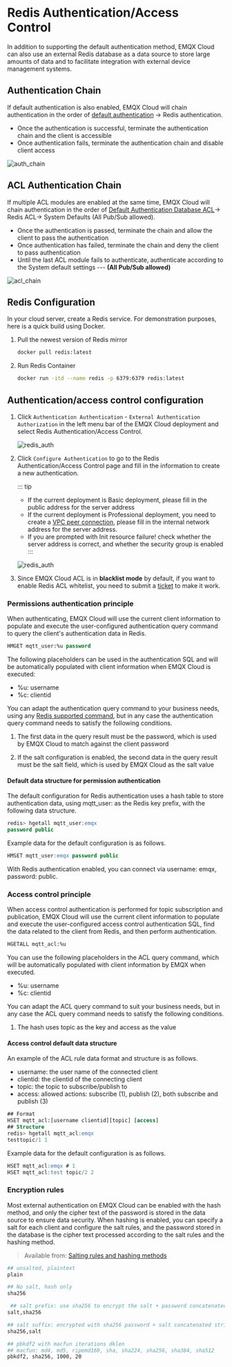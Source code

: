 # Redis Authentication/Access Control

In addition to supporting the default authentication method, EMQX Cloud can also use an external Redis database as a data source to store large amounts of data and to facilitate integration with external device management systems.

## Authentication Chain

If default authentication is also enabled, EMQX Cloud will chain authentication in the order of [default authentication](https://docs.emqx.com/en/cloud/latest/deployments/auth.html) -> Redis authentication.

* Once the authentication is successful, terminate the authentication chain and the client is accessible
* Once authentication fails, terminate the authentication chain and disable client access

![auth_chain](./_assets/../_assets/redis_auth_chain.png)

## ACL Authentication Chain

If multiple ACL modules are enabled at the same time, EMQX Cloud will chain authentication in the order of [Default Authentication Database ACL](https://docs.emqx.com/en/cloud/latest/deployments/acl.html)-> Redis ACL-> System Defaults (All Pub/Sub allowed).

- Once the authentication is passed, terminate the chain and allow the client to pass the authentication
- Once authentication has failed, terminate the chain and deny the client to pass authentication
- Until the last ACL module fails to authenticate, authenticate according to the System default settings --- **(All Pub/Sub allowed)**

![acl_chain](./_assets/redis_acl_chain.png)

## Redis Configuration

In your cloud server, create a Redis service. For demonstration purposes, here is a quick build using Docker.

1. Pull the newest version of Redis mirror

    ```bash
    docker pull redis:latest
    ```

2. Run Redis Container

    ```bash
    docker run -itd --name redis -p 6379:6379 redis:latest
    ```

## Authentication/access control configuration

1. Click `Authentication Authentication` - `External Authentication Authorization` in the left menu bar of the EMQX Cloud deployment and select Redis Authentication/Access Control.

    ![redis_auth](./_assets/../_assets/redis_auth.png)

2. Click `Configure Authentication` to go to the Redis Authentication/Access Control page and fill in the information to create a new authentication.

    ::: tip
     * If the current deployment is Basic deployment, please fill in the public address for the server address
     * If the current deployment is Professional deployment, you need to create a [VPC peer connection](https://docs.emqx.com/en/cloud/latest/deployments/vpc_peering.html), please fill in the internal network address for the server address.
     * If you are prompted with Init resource failure! check whether the server address is correct, and whether the security group is enabled
    :::

    ![redis_auth](./_assets/../_assets/redis_auth_info.png)

3. Since EMQX Cloud ACL is in **blacklist mode** by default, if you want to enable Redis ACL whitelist, you need to submit a [ticket](https://docs.emqx.com/en/cloud/latest/feature/tickets.html#contact-by-tickets) to make it work.

### Permissions authentication principle

When authenticating, EMQX Cloud will use the current client information to populate and execute the user-configured authentication query command to query the client's authentication data in Redis.

```sql
HMGET mqtt_user:%u password
```

The following placeholders can be used in the authentication SQL and will be automatically populated with client information when EMQX Cloud is executed:

* %u: username
* %c: clientid

You can adapt the authentication query command to your business needs, using any [Redis supported command](http://redisdoc.com/index.html), but in any case the authentication query command needs to satisfy the following conditions.

1. The first data in the query result must be the password, which is used by EMQX Cloud to match against the client password

2. If the salt configuration is enabled, the second data in the query result must be the salt field, which is used by EMQX Cloud as the salt value

#### Default data structure for permission authentication

The default configuration for Redis authentication uses a hash table to store authentication data, using mqtt_user: as the Redis key prefix, with the following data structure.

```sql
redis> hgetall mqtt_user:emqx
password public
```

Example data for the default configuration is as follows.

```sql
HMSET mqtt_user:emqx password public
```

With Redis authentication enabled, you can connect via username: emqx, password: public.

### Access control principle

When access control authentication is performed for topic subscription and publication, EMQX Cloud will use the current client information to populate and execute the user-configured access control authentication SQL, find the data related to the client from Redis, and then perform authentication.

```sql
HGETALL mqtt_acl:%u
```

You can use the following placeholders in the ACL query command, which will be automatically populated with client information by EMQX when executed.

* %u: username
* %c: clientid

You can adapt the ACL query command to suit your business needs, but in any case the ACL query command needs to satisfy the following conditions.

1. The hash uses topic as the key and access as the value

#### Access control default data structure

An example of the ACL rule data format and structure is as follows.

* username: the user name of the connected client
* clientid: the clientid of the connecting client
* topic: the topic to subscribe/publish to
* access: allowed actions: subscribe (1), publish (2), both subscribe and publish (3)

```sql
## Format
HSET mqtt_acl:[username clientid][topic] [access]
## Structure
redis> hgetall mqtt_acl:emqx
testtopic/1 1
```

Example data for the default configuration is as follows.

```sql
HSET mqtt_acl:emqx # 1
HSET mqtt_acl:test topic/2 2
```

### Encryption rules

Most external authentication on EMQX Cloud can be enabled with the hash method, and only the cipher text of the password is stored in the data source to ensure data security. When hashing is enabled, you can specify a salt for each client and configure the salt rules, and the password stored in the database is the cipher text processed according to the salt rules and the hashing method.

> Available from: [Salting rules and hashing methods](https://www.emqx.io/docs/en/v4.4/advanced/auth.html#password-salting-rules-and-hash-methods)

```bash
## unsalted, plaintext
plain

## No salt, hash only
sha256

 ## salt prefix: use sha256 to encrypt the salt + password concatenated string
salt,sha256

## salt suffix: encrypted with sha256 password + salt concatenated string
sha256,salt

## pbkdf2 with macfun iterations dklen
## macfun: md4, md5, ripemd160, sha, sha224, sha256, sha384, sha512
pbkdf2, sha256, 1000, 20
```
